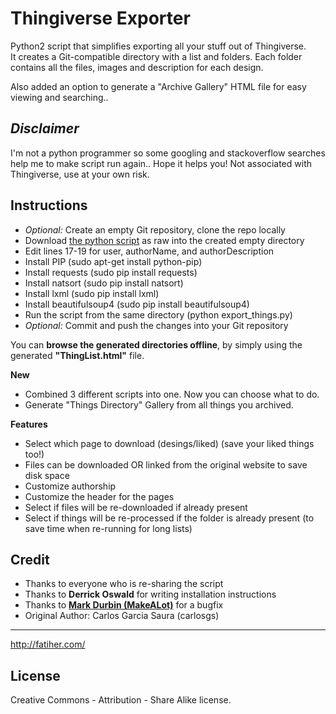 Thingiverse Exporter
=============

Python2 script that simplifies exporting all your stuff out of Thingiverse.  
It creates a Git-compatible directory with a list and folders. Each folder contains all the files, images and description for each design. 

Also added an option to generate a "Archive Gallery" HTML file for easy viewing and searching.. 

_Disclaimer_
--------
I'm not a python programmer so some googling and stackoverflow searches help me to make script run again.. Hope it helps you! Not associated with Thingiverse, use at your own risk.

Instructions
--------
* _Optional:_ Create an empty Git repository, clone the repo locally
* Download [the python script](thingExport.py) as raw into the created empty directory
* Edit lines 17-19 for user, authorName, and authorDescription
* Install PIP (sudo apt-get install python-pip)
* Install requests (sudo pip install requests)
* Install natsort (sudo pip install natsort)
* Install lxml (sudo pip install lxml)
* Install beautifulsoup4 (sudo pip install beautifulsoup4)
* Run the script from the same directory (python export_things.py)
* _Optional:_ Commit and push the changes into your Git repository

You can **browse the generated directories offline**, by simply using the generated **"ThingList.html"** file.

**New**  

* Combined 3 different scripts into one. Now you can choose what to do.
* Generate "Things Directory" Gallery from all things you archived.

**Features**  

* Select which page to download (desings/liked) (save your liked things too!)
* Files can be downloaded OR linked from the original website to save disk space
* Customize authorship
* Customize the header for the pages
* Select if files will be re-downloaded if already present
* Select if things will be re-processed if the folder is already present (to save time when re-running for long lists)

Credit
--------
* Thanks to everyone who is re-sharing the script
* Thanks to **Derrick Oswald** for writing installation instructions
* Thanks to [**Mark Durbin (MakeALot)**](https://twitter.com/MarkDurbin104) for a bugfix
* Original Author: Carlos Garcia Saura (carlosgs)

--------
<http://fatiher.com/>  

License
--------
Creative Commons - Attribution - Share Alike license.  


